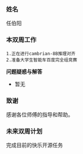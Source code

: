 ### 姓名

任伯阳

### 本双周工作
    1.正在进行cambrian-8B推理对齐
    2.准备大学生智能车百度完全组竞赛


 **问题疑惑与解答**

   - 暂无
### 致谢
感谢各位师傅的指导和帮助。

### 未来双周计划
   完成目前的快乐开源任务
